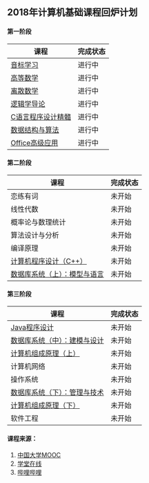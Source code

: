 ## 2018年计算机基础课程回炉计划

#### 第一阶段
课程 | 完成状态
--- | ---
[音标学习](https://www.bilibili.com/video/av5123229/?p=1) | 进行中
[高等数学](https://www.bilibili.com/video/av12093808?from=search&seid=4448055474073282670) | 进行中
[离散数学](https://www.icourse163.org/course/UESTC-1002268006) | 进行中
[逻辑学导论](https://www.icourse163.org/course/NWU-1002328025) | 进行中
[C语言程序设计精髓](https://www.icourse163.org/course/HIT-69005) | 进行中
[数据结构与算法](https://www.icourse163.org/course/UESTC-1002532005) | 进行中
[Office高级应用](https://www.icourse163.org/course/CUIT-1002260004) | 进行中

#### 第二阶段
课程 | 完成状态
--- | ---
恋练有词 | 未开始
线性代数 | 未开始
概率论与数理统计 | 未开始
算法设计与分析 | 未开始
编译原理 | 未开始
[计算机程序设计（C++）](https://www.icourse163.org/course/XJTU-46006) | 未开始
[数据库系统（上）：模型与语言](https://www.icourse163.org/course/HIT-1001516002) | 未开始

#### 第三阶段
课程 | 完成状态
--- | ---
[Java程序设计](https://www.icourse163.org/course/PKU-1001941004) | 未开始
[数据库系统（中）：建模与设计](https://www.icourse163.org/course/HIT-1001554030) | 未开始
[计算机组成原理（上）](https://www.icourse163.org/course/HIT-309001) | 未开始
计算机网络 | 未开始
操作系统 | 未开始
[数据库系统（下）：管理与技术](https://www.icourse163.org/course/HIT-1001578001) | 未开始
[计算机组成原理（下）](https://www.icourse163.org/course/HIT-1001527001) | 未开始
软件工程 | 未开始

#### 课程来源：
1. [中国大学MOOC](https://www.icourse163.org/) 
2. [学堂在线](http://www.xuetangx.com/)
3. [哔哩哔哩](https://www.bilibili.com/)
